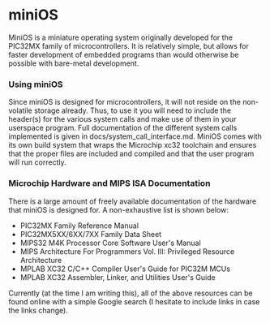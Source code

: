 # miniOS


MiniOS is a miniature operating system originally developed for the PIC32MX family of
microcontrollers. It is relatively simple, but allows for faster development of embedded
programs than would otherwise be possible with bare-metal development.


### Using miniOS

Since miniOS is designed for microcontrollers, it will not reside on the non-volatile
storage already. Thus, to use it you will need to include the header(s) for the various
system calls and make use of them in your userspace program. Full documentation of the
different system calls implemented is given in docs/system_call_interface.md. MiniOS comes
with its own build system that wraps the Microchip xc32 toolchain and ensures that the
proper files are included and compiled and that the user program will run correctly.


### Microchip Hardware and MIPS ISA Documentation

There is a large amount of freely available documentation of the hardware that miniOS is
designed for. A non-exhaustive list is shown below:

- PIC32MX Family Reference Manual
- PIC32MX5XX/6XX/7XX Family Data Sheet
- MIPS32 M4K Processor Core Software User's Manual
- MIPS Architecture For Programmers Vol. III: Privileged Resource Architecture
- MPLAB XC32 C/C++ Compiler User's Guide for PIC32M MCUs
- MPLAB XC32 Assembler, Linker, and Utilities User's Guide

Currently (at the time I am writing this), all of the above resources can be found online
with a simple Google search (I hesitate to include links in case the links change).